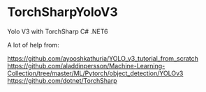 # TorchSharpYoloV3
Yolo V3 with TorchSharp C# .NET6


A lot of help from:

https://github.com/ayooshkathuria/YOLO_v3_tutorial_from_scratch
https://github.com/aladdinpersson/Machine-Learning-Collection/tree/master/ML/Pytorch/object_detection/YOLOv3
https://github.com/dotnet/TorchSharp
